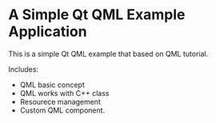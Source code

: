 A Simple Qt QML Example Application
===================================

This is a simple Qt QML example that based on QML tutorial.

Includes:
 * QML basic concept
 * QML works with C++ class
 * Resourece management
 * Custom QML component.


